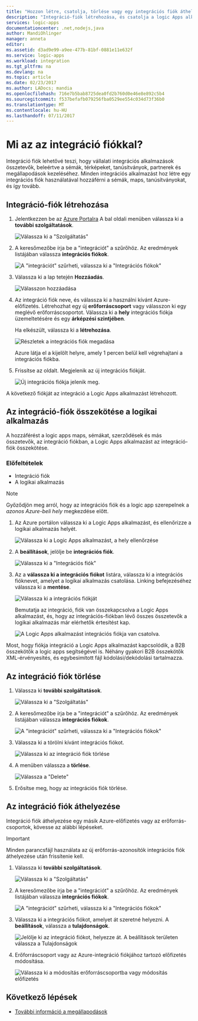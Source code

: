 ```yaml
---
title: "Hozzon létre, csatolja, törlése vagy egy integrációs fiók áthelyezése az Azure logic apps |} Microsoft Docs"
description: "Integráció-fiók létrehozása, és csatolja a logic Apps alkalmazások"
services: logic-apps
documentationcenter: .net,nodejs,java
author: MandiOhlinger
manager: anneta
editor: 
ms.assetid: d3ad9e99-a9ee-477b-81bf-0881e11e632f
ms.service: logic-apps
ms.workload: integration
ms.tgt_pltfrm: na
ms.devlang: na
ms.topic: article
ms.date: 02/23/2017
ms.author: LADocs; mandia
ms.openlocfilehash: 716e7b5bab8725dea0fd2b760d0e46e8e892c5b4
ms.sourcegitcommit: f537befafb079256fba0529ee554c034d73f36b0
ms.translationtype: MT
ms.contentlocale: hu-HU
ms.lasthandoff: 07/11/2017
---
```

# <a name="what-is-an-integration-account"></a>Mi az az integráció fiókkal?

Integráció fiók lehetővé teszi, hogy vállalati integrációs alkalmazások összetevők, beleértve a sémák, térképeket, tanúsítványok, partnerek és megállapodások kezeléséhez. Minden integrációs alkalmazást hoz létre egy integrációs fiók használatával hozzáférni a sémák, maps, tanúsítványokat, és így tovább.

## <a name="create-an-integration-account"></a>Integráció-fiók létrehozása

1.  Jelentkezzen be az [Azure Portalra](http://portal.azure.com "Azure Portal") A bal oldali menüben válassza ki a **további szolgáltatások**.

    ![Válassza ki a "Szolgáltatás"](./media/logic-apps-enterprise-integration-accounts/account-1.png)

2. A keresőmezőbe írja be a "integrációt" a szűrőhöz. Az eredmények listájában válassza **integrációs fiókok**.

    ![A "integrációt" szűrheti, válassza ki a "Integrációs fiókok"](./media/logic-apps-enterprise-integration-accounts/account-2.png)  

3. Válassza ki a lap tetején **Hozzáadás**.

    ![Válasszon hozzáadása](./media/logic-apps-enterprise-integration-accounts/account-3.png)

4. Az integráció fiók neve, és válassza ki a használni kívánt Azure-előfizetés. Létrehozhat egy új **erőforráscsoport** vagy válasszon ki egy meglévő erőforráscsoportot. Válassza ki a **hely** integrációs fiókja üzemeltetésére és egy **árképzési szintjében**. 

    Ha elkészült, válassza ki a **létrehozása**.

    ![Részletek a integrációs fiók megadása](./media/logic-apps-enterprise-integration-accounts/account-4.png)

    Azure látja el a kijelölt helyre, amely 1 percen belül kell végrehajtani a integrációs fiókba.

5. Frissítse az oldalt. Megjelenik az új integrációs fiókját.

    ![Új integrációs fiókja jelenik meg.](./media/logic-apps-enterprise-integration-accounts/account-5.png) 

A következő fiókját az integráció a Logic Apps alkalmazást létrehozott. 

## <a name="link-an-integration-account-to-a-logic-app"></a>Az integráció-fiók összekötése a logikai alkalmazás

A hozzáférést a logic apps maps, sémákat, szerződések és más összetevők, az integráció fiókban, a Logic Apps alkalmazást az integráció-fiók összekötése.

### <a name="prerequisites"></a>Előfeltételek

* Integráció fiók
* A logikai alkalmazás

> [!NOTE] 
> Győződjön meg arról, hogy az integrációs fiók és a logic app szerepelnek a *azonos Azure-beli hely* megkezdése előtt.


1. Az Azure portálon válassza ki a Logic Apps alkalmazást, és ellenőrizze a logikai alkalmazás helyét.

    ![Válassza ki a Logic Apps alkalmazást, a hely ellenőrzése](./media/logic-apps-enterprise-integration-accounts/linkaccount-1.png)

2. A **beállítások**, jelölje be **integrációs fiók**.

    ![Válassza ki a "Integrációs fiók"](./media/logic-apps-enterprise-integration-accounts/linkaccount-2.png)

3. Az a **válassza ki a integrációs fiókot** listára, válassza ki a integrációs fióknevet, amelyet a logikai alkalmazás csatolása. Linking befejezéséhez válassza ki a **mentése**.

    ![Válassza ki a integrációs fiókját](./media/logic-apps-enterprise-integration-accounts/linkaccount-3.png)

    Bemutatja az integráció, fiók van összekapcsolva a Logic Apps alkalmazást, és, hogy az integrációs-fiókban lévő összes összetevők a logikai alkalmazás már elérhetők értesítést kap.

    ![A Logic Apps alkalmazást integrációs fiókja van csatolva.](./media/logic-apps-enterprise-integration-accounts/linkaccount-5.png)

Most, hogy fiókja integráció a Logic Apps alkalmazást kapcsolódik, a B2B összekötők a logic apps segítségével is. Néhány gyakori B2B összekötők XML-érvényesítés, és egybesimított fájl kódolási/dekódolási tartalmazza.  

## <a name="delete-your-integration-account"></a>Az integráció fiók törlése

1. Válassza ki **további szolgáltatások**.

    ![Válassza ki a "Szolgáltatás"](./media/logic-apps-enterprise-integration-accounts/account-1.png)

2. A keresőmezőbe írja be a "integrációt" a szűrőhöz. Az eredmények listájában válassza **integrációs fiókok**.

    ![A "integrációt" szűrheti, válassza ki a "Integrációs fiókok"](./media/logic-apps-enterprise-integration-accounts/account-2.png)  

3. Válassza ki a törölni kívánt integrációs fiókot.

    ![Válassza ki az integráció fiók törlése](./media/logic-apps-enterprise-integration-accounts/account-5.png)

4. A menüben válassza a **törlése**.

    ![Válassza a "Delete"](./media/logic-apps-enterprise-integration-accounts/delete.png)

5. Erősítse meg, hogy az integrációs fiók törlése.

## <a name="move-your-integration-account"></a>Az integráció fiók áthelyezése

Integráció fiók áthelyezése egy másik Azure-előfizetés vagy az erőforrás-csoportok, kövesse az alábbi lépéseket.

> [!IMPORTANT]
> Minden parancsfájl használata az új erőforrás-azonosítók integrációs fiók áthelyezése után frissítenie kell.

1. Válassza ki **további szolgáltatások**.

    ![Válassza ki a "Szolgáltatás"](./media/logic-apps-enterprise-integration-accounts/account-1.png)

2. A keresőmezőbe írja be a "integrációt" a szűrőhöz. Az eredmények listájában válassza **integrációs fiókok**.

    ![A "integrációt" szűrheti, válassza ki a "Integrációs fiókok"](./media/logic-apps-enterprise-integration-accounts/account-2.png)

3. Válassza ki a integrációs fiókot, amelyet át szeretné helyezni. A **beállítások**, válassza a **tulajdonságok**.

    ![Jelölje ki az integráció fiókot, helyezze át. A beállítások területen válassza a Tulajdonságok](./media/logic-apps-enterprise-integration-accounts/move.png)

5. Erőforráscsoport vagy az Azure-integráció fiókjához tartozó előfizetés módosítása.

    ![Válassza ki a módosítás erőforráscsoportba vagy módosítás előfizetés](./media/logic-apps-enterprise-integration-accounts/move-2.png)

## <a name="next-steps"></a>Következő lépések
* [További információ a megállapodások](../logic-apps/logic-apps-enterprise-integration-agreements.md "vállalati integrációs megállapodások ismertetése")  

